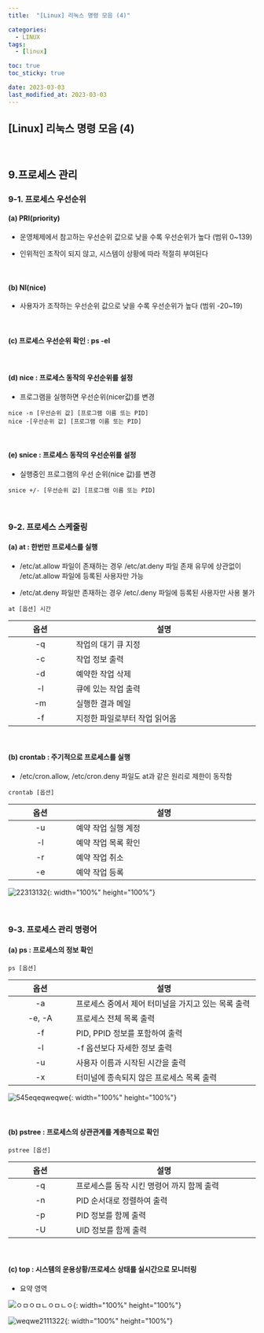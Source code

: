 ```yaml
---
title:  "[Linux] 리눅스 명령 모음 (4)" 

categories:
  - LINUX
tags:
  - [linux]

toc: true
toc_sticky: true

date: 2023-03-03
last_modified_at: 2023-03-03
---
```

[Linux] 리눅스 명령 모음 (4) 
---

<style>
table {
    font-size: 12pt;
}
table th:first-of-type {
    width: 5%;
}
table th:nth-of-type(2) {
    width: 15%;
}
table th:nth-of-type(3) {
    width: 50%;
}
table th:nth-of-type(4) {
    width: 30%;
}
</style>

<br>


## 9.프로세스 관리

### 9-1. 프로세스 우선순위

#### (a) PRI(priority)

- 운영체제에서 참고하는 우선순위 값으로 낮을 수록 우선순위가 높다 (범위 0~139)

- 인위적인 조작이 되지 않고, 시스템이 상황에 따라 적절히 부여된다

<br>

#### (b) NI(nice)

- 사용자가 조작하는 우선순위 값으로 낮을 수록 우선순위가 높다 (범위 -20~19)

<br>

#### (c) 프로세스 우선순위 확인 : ps -el

<br>

#### (d) nice : 프로세스 동작의 우선순위를 설정

- 프로그램을 실행하면 우선순위(nicer값)를 변경

```
nice -n [우선순위 값] [프로그램 이름 또는 PID]
nice -[우선순위 값] [프로그램 이름 또는 PID]
```

<br>

#### (e) snice : 프로세스 동작의 우선순위를 설정

- 실행중인 프로그램의 우선 순위(nice 값)를 변경

```
snice +/- [우선순위 값] [프로그램 이름 또는 PID]
```

<br>

### 9-2. 프로세스 스케줄링

#### (a) at : 한번만 프로세스를 실행 

- /etc/at.allow 파일이 존재하는 경우 /etc/at.deny 파일 존재 유무에 상관없이 /etc/at.allow 파일에 등록된 사용자만 가능

- /etc/at.deny 파일만 존재하는 경우 /etc/.deny 파일에 등록된 사용자만 사용 불가

```
at [옵션] 시간
```

|옵션|설명|
|:---:|---|
|-q|작업의 대기 큐 지정|
|-c|작업 정보 출력|
|-d|예약한 작업 삭제|
|-l|큐에 있는 작업 출력|
|-m|실행한 결과 메일|
|-f|지정한 파일로부터 작업 읽어옴|

<br>

#### (b) crontab : 주기적으로 프로세스를 실행

- /etc/cron.allow, /etc/cron.deny 파일도 at과 같은 원리로 제한이 동작함

```
crontab [옵션]
```

|옵션|설명|
|:---:|---|
|-u|예약 작업 실행 계정|
|-l|예약 작업 목록 확인|
|-r|예약 작업 취소|
|-e|예약 작업 등록|

![22313132](https://user-images.githubusercontent.com/42735894/222898328-fae54833-070a-44c4-b338-aafe3c8dbc45.png){: width="100%" height="100%"}

<br>

### 9-3. 프로세스 관리 명령어

#### (a) ps : 프로세스의 정보 확인

```
ps [옵션]
```

|옵션|설명|
|:---:|---|
|-a|프로세스 중에서 제어 터미널을 가지고 있는 목록 출력|
|-e, -A|프로세스 전체 목록 출력|
|-f|PID, PPID 정보를 포함하여 출력|
|-l|-f 옵션보다 자세한 정보 출력|
|-u|사용자 이름과 시작된 시간을 출력|
|-x|터미널에 종속되지 않은 프로세스 목록 출력|

![545eqeqweqwe](https://user-images.githubusercontent.com/42735894/222898465-34ff688a-631f-4627-ad6f-0e6fe96f3cce.PNG){: width="100%" height="100%"}

<br>

#### (b) pstree : 프로세스의 상관관계를 계층적으로 확인

```
pstree [옵션]
```

|옵션|설명|
|:---:|---|
|-q|프로세스를 동작 시킨 명령어 까지 함께 출력|
|-n|PID 순서대로 정렬하여 출력|
|-p|PID 정보를 함께 출력|
|-U|UID 정보를 함께 출력|

<br>

#### (c) top : 시스템의 운용상황/프로세스 상태를 실시간으로 모니터링

+ 요약 영역

![ㅇㅁㅇㅁㄴㅇㅁㄴㅇ](https://user-images.githubusercontent.com/42735894/222898629-ab205580-8e29-47d3-b95a-792122a39e82.png){: width="100%" height="100%"}

![weqwe2111322](https://user-images.githubusercontent.com/42735894/222898942-66378cc6-b3d4-4de2-ab03-802657534e3d.PNG){: width="100%" height="100%"}